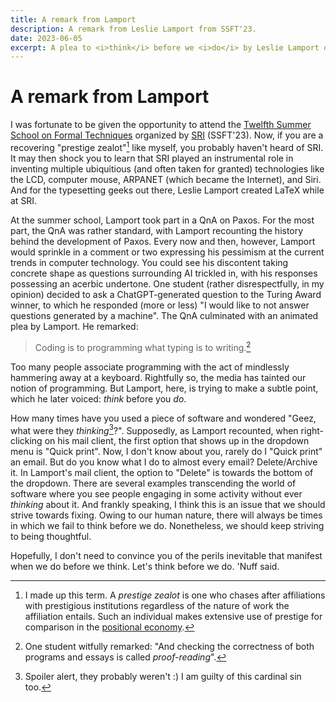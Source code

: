```yaml
---
title: A remark from Lamport
description: A remark from Leslie Lamport from SSFT'23.
date: 2023-06-05
excerpt: A plea to <i>think</i> before we <i>do</i> by Leslie Lamport during a QnA on Paxos at <a href="https://fm.csl.sri.com/SSFT23/" target="_blank">SSFT'23</a>.
---
```


# A remark from Lamport

I was fortunate to be given the opportunity to attend the [Twelfth Summer School on Formal Techniques](https://fm.csl.sri.com/SSFT23/) organized by [SRI](https://www.sri.com/) (SSFT'23). Now, if you are a recovering "prestige zealot"[^1] like myself, you probably haven't heard of SRI. It may then shock you to learn that SRI played an instrumental role in inventing multiple ubiquitious (and often taken for granted) technologies like the LCD, computer mouse, ARPANET (which became the Internet), and Siri. And for the typesetting geeks out there, Leslie Lamport created LaTeX while at SRI.

At the summer school, Lamport took part in a QnA on Paxos. For the most part, the QnA was rather standard, with Lamport recounting the history behind the development of Paxos. Every now and then, however, Lamport would sprinkle in a comment or two expressing his pessimism at the current trends in computer technology. You could see his discontent taking concrete shape as questions surrounding AI trickled in, with his responses possessing an acerbic undertone. One student (rather disrespectfully, in my opinion) decided to ask a ChatGPT-generated question to the Turing Award winner, to which he responded (more or less) "I would like to not answer questions generated by a machine". The QnA culminated with an animated plea by Lamport. He remarked:

> Coding is to programming what typing is to writing.[^2]

Too many people associate programming with the act of mindlessly hammering away at a keyboard. Rightfully so, the media has tainted our notion of programming. But Lamport, here, is trying to make a subtle point, which he later voiced: _think_ before you _do_.

How many times have you used a piece of software and wondered "Geez, what were they _thinking_[^3]?". Supposedly, as Lamport recounted, when right-clicking on his mail client, the first option that shows up in the dropdown menu is "Quick print". Now, I don't know about you, rarely do I "Quick print" an email. But do you know what I do to almost every email? Delete/Archive it. In Lamport's mail client, the option to "Delete" is towards the bottom of the dropdown. There are several examples transcending the world of software where you see people engaging in some activity without ever _thinking_ about it. And frankly speaking, I think this is an issue that we should strive towards fixing. Owing to our human nature, there will always be times in which we fail to think before we do. Nonetheless, we should keep striving to being thoughtful.

Hopefully, I don't need to convince you of the perils inevitable that manifest when we do before we think. Let's think before we do. 'Nuff said.

[^1]: I made up this term. A _prestige zealot_ is one who chases after affiliations with prestigious institutions regardless of the nature of work the affiliation entails. Such an individual makes extensive use of prestige for comparison in the [positional economy](https://en.wikipedia.org/wiki/Positional_good).
[^2]: One student witfully remarked: "And checking the correctness of both programs and essays is called _proof-reading_".
[^3]: Spoiler alert, they probably weren't :) I am guilty of this cardinal sin too.

